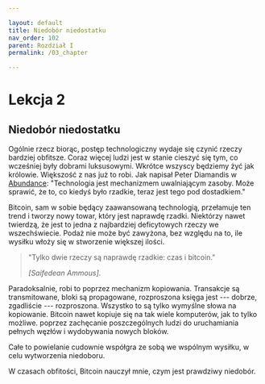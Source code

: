 ```yaml
---

layout: default
title: Niedobór niedostatku
nav_order: 102
parent: Rozdział I
permalink: /03_chapter

---
```


# Lekcja 2

## Niedobór niedostatku

Ogólnie rzecz biorąc, postęp technologiczny wydaje się czynić rzeczy bardziej
obfitsze. Coraz więcej ludzi jest w stanie cieszyć się tym, co wcześniej
były dobrami luksusowymi. Wkrótce wszyscy będziemy żyć jak królowie. Większość z nas
już to robi. Jak napisał Peter Diamandis w [Abundance](https://www.diamandis.com/abundance): "Technologia jest mechanizmem uwalniającym zasoby. Może sprawić, że to, co kiedyś było rzadkie, teraz jest tego pod dostadkiem."

Bitcoin, sam w sobie będący zaawansowaną technologią, przełamuje ten trend i tworzy
nowy towar, który jest naprawdę rzadki. Niektórzy nawet twierdzą, że jest to jedna z
najbardziej deficytowych rzeczy we wszechświecie. Podaż nie może być zawyżona, bez względu na to, ile wysiłku włoży się w stworzenie większej ilości.

> "Tylko dwie rzeczy są naprawdę rzadkie: czas i bitcoin."
> 
> <cite>[Saifedean Ammous]</cite>.

Paradoksalnie, robi to poprzez mechanizm kopiowania. Transakcje są
transmitowane, bloki są propagowane, rozproszona księga jest --- dobrze,
zgadliście --- rozproszona. Wszystko to są tylko wymyślne słowa na
kopiowanie. Bitcoin nawet kopiuje się na tak wiele komputerów, jak to tylko możliwe.
poprzez zachęcanie poszczególnych ludzi do uruchamiania pełnych węzłów i wydobywania nowych bloków.

Całe to powielanie cudownie współgra ze sobą we wspólnym wysiłku, w celu wytworzenia niedoboru.

W czasach obfitości, Bitcoin nauczył mnie, czym jest prawdziwy niedobór.
